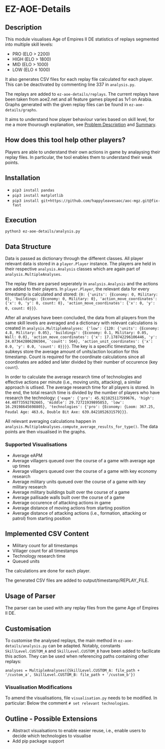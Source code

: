 # EZ-AOE-Details
## Description
This module visualises Age of Empires II DE statistics of replays segmented into multiple skill levels:
* PRO (ELO > 2200)
* HIGH (ELO > 1800)
* MID (ELO > 1000)
* LOW (ELO ≤ 1000)

It also generates CSV files for each replay file calculated for each player. This can be deactivated by commenting line 337 in `analysis.py`.

The replays are added to `ez-aoe-details/replays`. The current replays have been taken from aoe2.net and all feature games played as 1v1 on Arabia. Graphs generated with the given replay files can be found in `ez-aoe-details/graphs`.

It aims to understand how player behaviour varies based on skill level, for me a more thourough explanation, see [Problem Description](PROBLEM_DESCRIPTION.md) and [Summary](SUMMARY.md).
## How does this tool help other players?
Players are able to understand their own actions in game by analaysing their replay files. In particular, the tool enables them to understand their weak points.
## Installation
* `pip3 install pandas`
* `pip3 install matplotlib`
* `pip3 install git+https://github.com/happyleavesaoc/aoc-mgz.git@fix-fast`
## Execution
`python3 ez-aoe-details/analysis.py`
## Data Structure
Data is passed as dictionary through the different classes. All player relevant data is stored in a `player.Player` instance. The players are held in their respective `analysis.Analysis` classes which are again part of `analysis.MultipleAnalyses`. 

The replay files are parsed seperately in `analysis.Analysis` and the actions are added to their players. In `player.Player`, the relevant data for every timestamp is calculated and stored: `{0: {'units': {Economy: 0, Military: 0}, 'buildings: {Economy: 0, Military: 0}, 'action_move_coordinates': {'x': 0, 'y': 0, count: 0}, 'action_move_coordinates': {'x': 0, 'y': 0, count: 0}}}`.

After all analyses have been concluded, the data from all players from the same skill levels are averaged and a dictionary with relevant calculations is created in `analysis.MultipleAnalyses`: ` {'low': {120: {'units': {Economy: 4.8, Military: 0.05}, 'buildings': {Economy: 0.1, Military: 0.05, Wall: 0.0}, 'action_move_coordinates': {'x': 17.178742296106446, 'y': 24.073642806206504, 'count': 564}, 'action_unit_coordinates': {'x': 0.0, 'y': 0.0, 'count': 0}}}}`. The key is a specific timestamp, the subkeys store the average amount of units/action location for this timestamp. Count is required for the coordinate calculations since all coordinates are added and later divided by their number of occurence (key `count`).

In order to calculate the average research time of technologies and effective actions per minute (i.e., moving units, attacking), a similar approach is utlised. The average research time for all players is stored. In the end, the total resarch time is divided by the number of players who have research the technology: `{'eapm': {'pro': 45.921025117599676, 'high': 44.40773592782665, 'middle': 29.72721939895853, 'low': 16.29198645698805}, 'technologies': {'pro': {Economy: {Loom: 367.25, Feudal Age: 463.6, Double Bit Axe: 639.8421052631579}}}`. 

All relevant averaging calculations happen in `analysis.MultipleAnalyses.compute_average_results_for_type()`. The data points are then visualised in the graphs.
### Supported Visualisations
* Average eAPM
* Average villagers queued over the course of a game with average age up times
* Average villagers queued over the course of a game with key economy research
* Average military units queued over the course of a game with key military research
* Average military buildings built over the course of a game
* Average pallisade walls built over the course of a game
* Average occurence of attacking actions in game
* Average distance of moving actions from starting position
* Average distance of attacking actions (i.e., formation, attacking or patrol) from starting position
## Implemented CSV Content
* Military count for all timestamps
* Villager count for all timestamps
* Technology research time
* Queued units

The calculations are done for each player.

The generated CSV files are added to output/timestamp/REPLAY_FILE.
## Usage of Parser
The parser can be used with any replay files from the game Age of Empires II DE.
## Customisation
To customise the analysed replays, the main method in `ez-aoe-details/analysis.py` can be adapted. Notably, constants `SkillLevel.CUSTOM_A` and `SkillLevel.CUSTOM_B` have been added to facilicate this action. They can be used when referencing paths containing other replays:

`analyses = MultipleAnalyses({SkillLevel.CUSTOM_A: file_path + '/custom_a', SkillLevel.CUSTOM_B: file_path + '/custom_b'})`
### Visualisation Modifications
To amend the visualisations, file `visualisation.py` needs to be modified. In particular: Below the comment `# set relevant technologies`.
## Outline - Possible Extensions
* Abstract visualsations to enable easier reuse, i.e., enable users to decide which technologies to visualise
* Add pip package support
